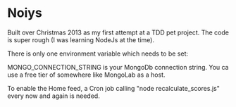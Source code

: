 Noiys
=====

Built over Christmas 2013 as my first attempt at a TDD pet project. The code is super rough (I was learning NodeJs at the time).

There is only one environment variable which needs to be set:

MONGO_CONNECTION_STRING is your MongoDb connection string. You ca use a free tier of somewhere like MongoLab as a host.

To enable the Home feed, a Cron job calling "node recalculate_scores.js" every now and again is needed.